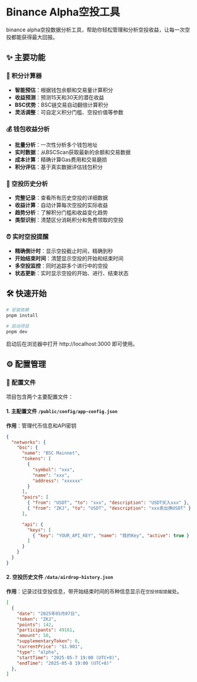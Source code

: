 # Binance Alpha空投工具

binance alpha空投数据分析工具，帮助你轻松管理和分析空投收益，让每一次空投都能获得最大回报。

## ✨ 主要功能

### 🔢 积分计算器
- **智能预估**：根据钱包余额和交易量计算积分
- **收益预测**：预测15天和30天的潜在收益
- **BSC优势**：BSC链交易自动翻倍计算积分
- **灵活调整**：可自定义积分门槛、空投价值等参数

### 💰 钱包收益分析
- **批量分析**：一次性分析多个钱包地址
- **实时数据**：从BSCScan获取最新的余额和交易数据
- **成本计算**：精确计算Gas费用和交易磨损
- **积分评估**：基于真实数据评估钱包积分

### 🎯 空投历史分析
- **完整记录**：查看所有历史空投的详细数据
- **收益计算**：自动计算每次空投的实际收益
- **趋势分析**：了解积分门槛和收益变化趋势
- **类型识别**：清楚区分消耗积分和免费领取的空投

### ⏰ 实时空投提醒
- **精确倒计时**：显示空投截止时间，精确到秒
- **开始结束时间**：清楚显示空投的开始和结束时间
- **多空投监控**：同时追踪多个进行中的空投
- **状态更新**：实时显示空投的开始、进行、结束状态

## 🛠️ 快速开始

```bash
# 安装依赖
pnpm install

# 启动项目
pnpm dev
```

启动后在浏览器中打开 http://localhost:3000 即可使用。

## ⚙️ 配置管理

### 📁 配置文件

项目包含两个主要配置文件：

#### 1. 主配置文件 `/public/config/app-config.json`
**作用**：管理代币信息和API密钥

```json
{
  "networks": {
    "bsc": {
      "name": "BSC Mainnet",
      "tokens": [
        {
          "symbol": "xxx",
          "name": "xxx",
          "address": "xxxxxx"
        }
      ],
      "pairs": [
        { "from": "USDT", "to": "xxx", "description": "USDT买入xxx" },
        { "from": "ZKJ", "to": "USDT", "description": "xxx卖出换USDT" }
      ],

      "api": {
        "keys": [
          { "key": "YOUR_API_KEY", "name": "我的Key", "active": true }
        ]
      }
    }
  }
}
```

#### 2. 空投历史文件 `/data/airdrop-history.json`

**作用**：记录过往空投信息，带开始结束时间的币种信息显示在`空投领取提醒`处。

```json
[
  {
    "date": "2025年05月07日",
    "token": "ZKJ",
    "points": 142,
    "participants": 49161,
    "amount": 50,
    "supplementaryToken": 0,
    "currentPrice": "$1.901",
    "type": "alpha",
    "startTime": "2025-05-7 19:00 (UTC+8)",
    "endTime": "2025-05-8 19:00 (UTC+8)"
  },
]
```